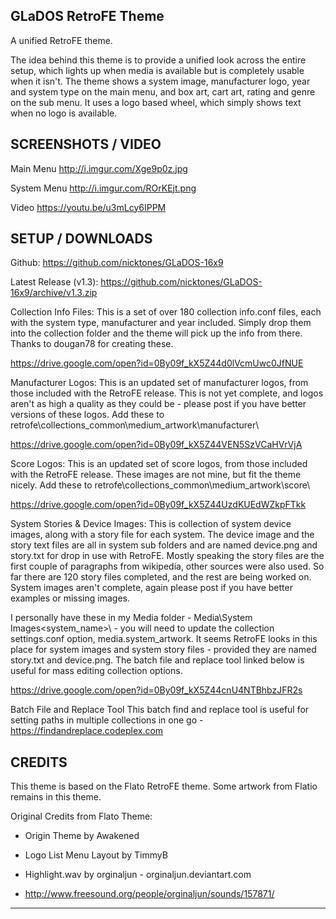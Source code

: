 GLaDOS RetroFE Theme
----------------------------------------------------------

A unified RetroFE theme.

The idea behind this theme is to provide a unified look across the entire setup, which lights up when media is available but is completely usable when it isn't. The theme shows a system image, manufacturer logo, year and system type on the main menu, and box art, cart art, rating and genre on the sub menu. It uses a logo based wheel, which simply shows text when no logo is available.


SCREENSHOTS / VIDEO
----------------------------------------------------------

Main Menu
http://i.imgur.com/Xge9p0z.jpg

System Menu
http://i.imgur.com/ROrKEjt.png

Video
https://youtu.be/u3mLcy6IPPM



SETUP / DOWNLOADS
----------------------------------------------------------

Github:
https://github.com/nicktones/GLaDOS-16x9


Latest Release (v1.3):
https://github.com/nicktones/GLaDOS-16x9/archive/v1.3.zip


Collection Info Files:
This is a set of over 180 collection info.conf files, each with the system type, manufacturer and year included.  Simply drop them into the collection folder and the theme will pick up the info from there.  Thanks to dougan78 for creating these.

https://drive.google.com/open?id=0By09f_kX5Z44d0lVcmUwc0JfNUE


Manufacturer Logos:
This is an updated set of manufacturer logos, from those included with the RetroFE release.  This is not yet complete, and logos aren't as high a quality as they could be - please post if you have better versions of these logos.  Add these to retrofe\collections\_common\medium_artwork\manufacturer\

https://drive.google.com/open?id=0By09f_kX5Z44VEN5SzVCaHVrVjA


Score Logos:
This is an updated set of score logos, from those included with the RetroFE release. These images are not mine, but fit the theme nicely.  Add these to retrofe\collections\_common\medium_artwork\score\

https://drive.google.com/open?id=0By09f_kX5Z44UzdKUEdWZkpFTkk


System Stories & Device Images:
This is collection of system device images, along with a story file for each system.  The device image and the story text files are all in system sub folders and are named device.png and story.txt for drop in use with RetroFE.  Mostly speaking the story files are the first couple of paragraphs from wikipedia, other sources were also used.
So far there are 120 story files completed, and the rest are being worked on.  System images aren't complete, again please post if you have better examples or missing images.

I personally have these in my Media folder - Media\System Images\<system_name>\ - you will need to update the collection settings.conf option, media.system_artwork.  It seems RetroFE looks in this place for system images and system story files - provided they are named story.txt and device.png. The batch file and replace tool linked below is useful for mass editing collection options.

https://drive.google.com/open?id=0By09f_kX5Z44cnU4NTBhbzJFR2s


Batch File and Replace Tool
This batch find and replace tool is useful for setting paths in multiple collections in one go - https://findandreplace.codeplex.com


CREDITS
----------------------------------------------------------
This theme is based on the Flato RetroFE theme. Some artwork from Flatio remains in this theme.

Original Credits from Flato Theme:

- Origin Theme by Awakened
- Logo List Menu Layout by TimmyB

- Highlight.wav by orginaljun - orginaljun.deviantart.com
- http://www.freesound.org/people/orginaljun/sounds/157871/

----------------------------------------------------------

